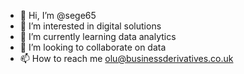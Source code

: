 - 👋 Hi, I’m @sege65
- 👀 I’m interested in digital solutions
- 🌱 I’m currently learning data analytics
- 💞️ I’m looking to collaborate on data
- 📫 How to reach me olu@businessderivatives.co.uk

<!---
sege65/sege65 is a ✨ special ✨ repository because its `README.md` (this file) appears on your GitHub profile.
You can click the Preview link to take a look at your changes.
--->
